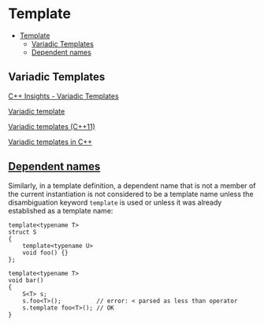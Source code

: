 # Template

- [Template](#template)
  - [Variadic Templates](#variadic-templates)
  - [Dependent names](#dependent-names)

## Variadic Templates

[C++ Insights - Variadic Templates](https://www.modernescpp.com/index.php/c-insights-variadic-templates)

[Variadic template](https://en.wikipedia.org/wiki/Variadic_template)

[Variadic templates (C++11)](https://www.ibm.com/docs/en/zos/2.3.0?topic=only-variadic-templates-c11)

[Variadic templates in C++](https://eli.thegreenplace.net/2014/variadic-templates-in-c/)

## [Dependent names](https://en.cppreference.com/w/cpp/language/dependent_name)

Similarly, in a template definition, a dependent name that is not a member of the current instantiation is not considered to be a template name unless the disambiguation keyword `template` is used or unless it was already established as a template name:

    template<typename T>
    struct S
    {
        template<typename U>
        void foo() {}
    };
     
    template<typename T>
    void bar()
    {
        S<T> s;
        s.foo<T>();          // error: < parsed as less than operator
        s.template foo<T>(); // OK
    }
    
    
